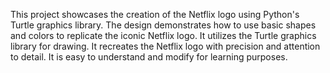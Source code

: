 This project showcases the creation of the Netflix logo using Python's Turtle graphics library. The design demonstrates how to use basic shapes and colors to replicate the iconic Netflix logo.
It utilizes the Turtle graphics library for drawing.
It recreates the Netflix logo with precision and attention to detail.
It is easy to understand and modify for learning purposes.
